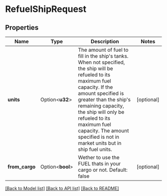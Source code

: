 # RefuelShipRequest

## Properties

Name | Type | Description | Notes
------------ | ------------- | ------------- | -------------
**units** | Option<**u32**> | The amount of fuel to fill in the ship's tanks. When not specified, the ship will be refueled to its maximum fuel capacity. If the amount specified is greater than the ship's remaining capacity, the ship will only be refueled to its maximum fuel capacity. The amount specified is not in market units but in ship fuel units. | [optional]
**from_cargo** | Option<**bool**> | Wether to use the FUEL thats in your cargo or not. Default: false | [optional]

[[Back to Model list]](../README.md#documentation-for-models) [[Back to API list]](../README.md#documentation-for-api-endpoints) [[Back to README]](../README.md)


